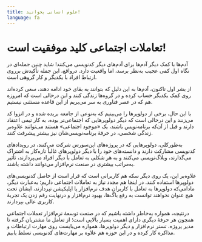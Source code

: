```yaml
---
title: علوم انسانی بخوانید!
language: fa
---
```


# تعاملات اجتماعی کلید موفقیت است!

آدم‌ها با کمک دیگر آدم‌ها برای آدم‌های دیگر کدنویسی می‌کنند! شاید چنین جمله‌ای در نگاه اول کمی عجیب به‌نظر برسد، اما واقعیت دارد. درواقع، این جمله تأکیدش برروی ارتباط افراد با یکدیگر و کار گروهی است.

از بشر اول تاکنون، آدم‌ها به این دلیل که بتوانند به بقای خود ادامه دهند، سعی کرده‌اند روی کمک یکدیگر حساب کرده و در گروه‌ها زندگی کنند و این درحالی است که امروزه هم که در عصر فناوری به‌ سر می‌بریم از این قاعده مستثنی نیستیم.

با این حال، برخی از دولوپرها را می‌بینیم که به‌نوعی از جامعه بریده شده و در انزوا کد می‌زنند و این درحالی است که دیگر دولوپرهایی که اجتماعی‌تر بوده،‌ به کار تیمی اعتقاد دارند و قبل از آن‌که برنامه‌نویس باشند، یک «موجود اجتماعی» هستند می‌توانند علاوه‌بر زندگی شخصی، در حرفهٔ برنامه‌نویسی‌شان نیز بیشتر پیشرفت کنند.

به‌طورکلی، دولوپرهایی که در پروژه‌های اپن‌سورس شرکت می‌کنند، در رویدادهای کدنویسی مشارکت دارند و دانسته‌های خود را با دیگر دولوپرهای غالباً تازه‌کار به اشتراک می‌گذارند، وبلاگ‌نویسی می‌کنند و به هر شکلی به تعامل با دیگر افراد می‌پردازند، تأثیر به‌مراتب بیشتری در صنعت نرم‌افزار می‌توانند داشته باشند.

علاوه‌بر این، یک روی دیگر سکه هم کاربرانی است که قرار است از حاصل کدنویسی‌های دولوپرها استفاده کنند. در اینجا هم مجدد نیاز به تعاملات اجتماعی داریم؛ به‌عبارت دیگر، مادامی‌که دولوپرها به تعامل با کاربران هدف نرم‌افزار یا اپلیکیشن نپردازند، ایشان تحت هیچ عنوان نخواهند توانست به رفع باگ‌ها، بهبود نرم‌افزار و درنهایت رقم زدن یک تجربه‌ٔ کاربری عالی بپردازند.

درنتیجه، همواره به‌خاطر داشته باشیم که در صنعت توسعهٔ نرم‌افزار تعملات اجتماعی همچون هر حرفه‌ٔ دیگری دارای اهمیت بسیار بالایی است؛ از تعامل ما مشتریان گرفته تا مدیر پروژه، تستر نرم‌افزار و دیگر دولوپرها، همواره می‌بایست روی مهارت ارتباطات و مذاکره کار کرده و در این حوزه هم علاوه بر مهارت‌های کدنویسی تسلط یابیم.
